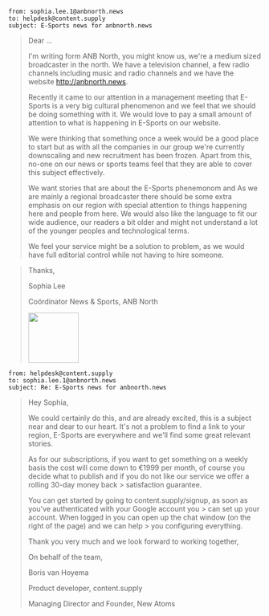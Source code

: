 
```
from: sophia.lee.1@anbnorth.news
to: helpdesk@content.supply
subject: E-Sports news for anbnorth.news
```

> Dear ...
> 
> I'm writing form ANB North, you might know us, we're a medium sized broadcaster in the north. We have a television channel, a few radio channels including music and radio channels and we have the website http://anbnorth.news.
> 
> Recently it came to our attention in a management meeting that E-Sports is a very big cultural phenomenon and we feel that we should be doing something with it. We would love to pay a small amount of attention to what is happening in E-Sports on our website. 
> 
> We were thinking that something once a week would be a good place to start but as with all the companies in our group we're currently downscaling and new recruitment has been frozen. Apart from this, no-one on our news or sports teams feel that they are able to cover this subject effectively.
> 
> We want stories that are about the E-Sports phenemonom and As we are mainly a regional broadcaster there should be some extra emphasis on our region with special attention to things happening here and people from here. We would also like the language to fit our wide audience, our readers a bit older and might not understand a lot of the younger peoples and technological terms.
> 
> We feel your service might be a solution to problem, as we would have full editorial control while not having to hire someone.

> Thanks,
> 
> Sophia Lee
>
> Coördinator News & Sports, ANB North
>
> <img src="http://i.imgur.com/OHFrTqn.png?1)" width="100">

```
from: helpdesk@content.supply
to: sophia.lee.1@anbnorth.news
subject: Re: E-Sports news for anbnorth.news
```

> Hey Sophia,
> 
> We could certainly do this, and are already excited, this is a subject near and dear to our heart. It's not a problem to find a link to your region, E-Sports are everywhere and we'll find some great relevant stories.
> 
> As for our subscriptions, if you want to get something on a weekly basis the cost will come down to €1999 per month, of course you decide what to publish and if you do not like our service we offer a rolling 30-day money back > satisfaction guarantee.
> 
> You can get started by going to content.supply/signup, as soon as you've authenticated with your Google account you > can set up your account. When logged in you can open up the chat window (on the right of the page) and we can help > you configuring everything.
> 
> Thank you very much and we look forward to working together,
> 
> On behalf of the team,
> 
> Boris van Hoyema
>
> Product developer, content.supply
>
> Managing Director and Founder, New Atoms
